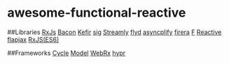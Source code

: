 # awesome-functional-reactive

##Libraries
[RxJs](https://github.com/Reactive-Extensions/RxJS)
[Bacon](https://github.com/baconjs/bacon.js)
[Kefir](https://github.com/pozadi/kefir)
[sig](https://github.com/justinvdm/sig)
[Streamly](https://github.com/webmatze/Streamly.js)
[flyd](https://github.com/paldepind/flyd)
[asyncplify](https://github.com/danylaporte/asyncplify)
[firera](https://github.com/mikolalex/firera)
[F](https://github.com/colin-dumitru/F.js.git)
[Reactive](https://github.com/mattbaker/Reactive.js)
[flapjax](https://github.com/brownplt/flapjax)
[RxJS(ES6)](https://github.com/ReactiveX/RxJS)

##Frameworks
[Cycle](https://github.com/staltz/cycle)
[Model](https://github.com/curran/model)
[WebRx](https://github.com/WebRxJS/WebRx)
[hypr](https://github.com/idmitriev/hypr)